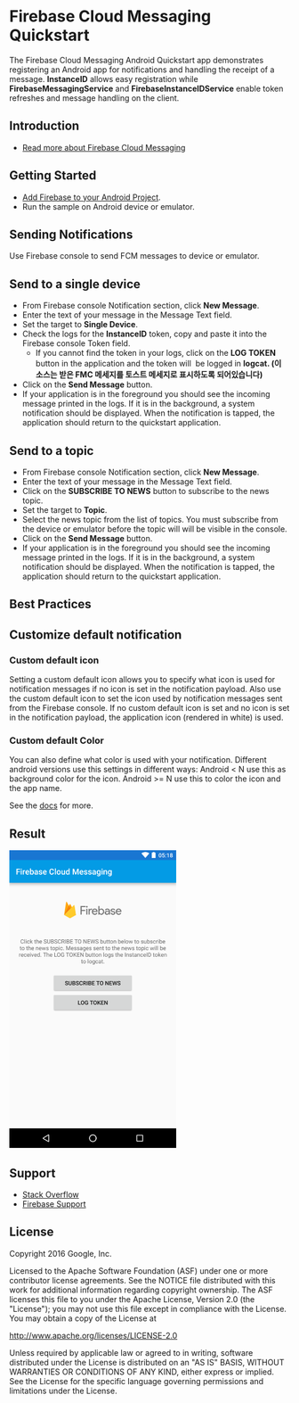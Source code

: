 Firebase Cloud Messaging Quickstart
==============================

The Firebase Cloud Messaging Android Quickstart app demonstrates registering
an Android app for notifications and handling the receipt of a message.
**InstanceID** allows easy registration while **FirebaseMessagingService** and **FirebaseInstanceIDService**
enable token refreshes and message handling on the client.

Introduction
------------

- [Read more about Firebase Cloud Messaging](https://firebase.google.com/docs/cloud-messaging)

Getting Started
---------------

- [Add Firebase to your Android Project](https://firebase.google.com/docs/android/setup).
- Run the sample on Android device or emulator.

Sending Notifications
---------------------

Use Firebase console to send FCM messages to device or emulator.

## Send to a single device

- From Firebase console Notification section, click **New Message**.
- Enter the text of your message in the Message Text field.
- Set the target to **Single Device**.
- Check the logs for the **InstanceID** token, copy and paste it into the Firebase console Token field.
  - If you cannot find the token in your logs, click on the **LOG TOKEN** button in the application and the token will
  be logged in **logcat. (이 소스는 받은 FMC 메세지를 토스트 메세지로 표시하도록 되어있습니다)**
- Click on the **Send Message** button.
- If your application is in the foreground you should see the incoming
  message printed in the logs. If it is in the background, a system notification should be
  displayed. When the notification is tapped, the application should return to the quickstart application.

## Send to a topic

- From Firebase console Notification section, click **New Message**.
- Enter the text of your message in the Message Text field.
- Click on the **SUBSCRIBE TO NEWS** button to subscribe to the news topic.
- Set the target to **Topic**.
- Select the news topic from the list of topics. You must subscribe from the device or emulator
  before the topic will will be visible in the console.
- Click on the **Send Message** button.
- If your application is in the foreground you should see the incoming
  message printed in the logs. If it is in the background, a system notification should be
  displayed. When the notification is tapped, the application should return to the quickstart application.

Best Practices
--------------

## Customize default notification

### Custom default icon

Setting a custom default icon allows you to specify what icon is used for notification
messages if no icon is set in the notification payload. Also use the custom default
icon to set the icon used by notification messages sent from the Firebase console.
If no custom default icon is set and no icon is set in the notification payload,
the application icon (rendered in white) is used.

### Custom default Color

You can also define what color is used with your notification. Different android
versions use this settings in different ways: Android < N use this as background color
for the icon. Android >= N use this to color the icon and the app name.

See the [docs](https://goo.gl/sPggnS) for more.

Result
-----------
<img src="app/src/screen.png" height="534" width="300"/>

Support
-------

- [Stack Overflow](https://stackoverflow.com/questions/tagged/firebase-cloud-messaging)
- [Firebase Support](https://firebase.google.com/support/)

License
-------

Copyright 2016 Google, Inc.

Licensed to the Apache Software Foundation (ASF) under one or more contributor
license agreements.  See the NOTICE file distributed with this work for
additional information regarding copyright ownership.  The ASF licenses this
file to you under the Apache License, Version 2.0 (the "License"); you may not
use this file except in compliance with the License.  You may obtain a copy of
the License at

  http://www.apache.org/licenses/LICENSE-2.0

Unless required by applicable law or agreed to in writing, software
distributed under the License is distributed on an "AS IS" BASIS, WITHOUT
WARRANTIES OR CONDITIONS OF ANY KIND, either express or implied.  See the
License for the specific language governing permissions and limitations under
the License.
